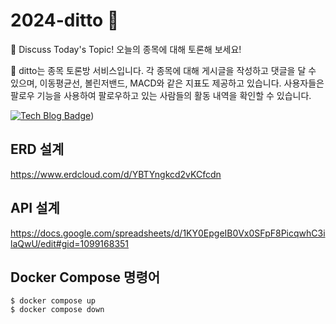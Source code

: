 # 2024-ditto :monocle_face:
:seedling: Discuss Today's Topic! 오늘의 종목에 대해 토론해 보세요!

:seedling: ditto는 종목 토론방 서비스입니다.
각 종목에 대해 게시글을 작성하고 댓글을 달 수 있으며,
이동평균선, 볼린저밴드, MACD와 같은 지표도 제공하고 있습니다.
사용자들은 팔로우 기능을 사용하여 팔로우하고 있는 사람들의 활동 내역을 확인할 수 있습니다.

[![Tech Blog Badge](http://img.shields.io/badge/-Tech%20blog-black?style=flat-square&logo=github&link=https://m1ndy5.tistory.com/category/Toy%20Projects/Ditto%20-%20Discuss%20Today%27s%20Topic)](https://m1ndy5.tistory.com/category/Toy%20Projects/Ditto%20-%20Discuss%20Today%27s%20Topic))


## ERD 설계
https://www.erdcloud.com/d/YBTYngkcd2vKCfcdn

## API 설계
https://docs.google.com/spreadsheets/d/1KY0EpgeIB0Vx0SFpF8PicqwhC3ilaQwU/edit#gid=1099168351

## Docker Compose 명령어
```
$ docker compose up
$ docker compose down
```
